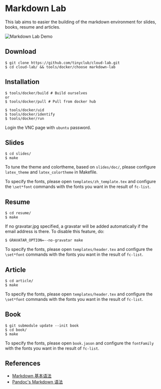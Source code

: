 
# Markdown Lab

This lab aims to easier the building of the markdown environment for slides, books, resume and articles.

![Markdown Lab Demo](images/markdown-lab-demo.jpg)

## Download

    $ git clone https://github.com/tinyclub/cloud-lab.git
    $ cd cloud-lab/ && tools/docker/choose markdown-lab

## Installation

    $ tools/docker/build # Build ourselves
    or
    $ tools/docker/pull # Pull from docker hub

    $ tools/docker/uid
    $ tools/docker/identify
    $ tools/docker/run

Login the VNC page with `ubuntu` password.

## Slides

    $ cd slides/
    $ make

To tune the theme and colortheme, based on `slides/doc/`, please configure
`latex_theme` and `latex_colortheme` in Makefile.

To specify the fonts, please open `templates/zh_template.tex` and configure the
`\set*font` commands with the fonts you want in the result of `fc-list`.

## Resume

    $ cd resume/
    $ make

If no gravatar.jpg specified, a gravatar will be added automatically if the
email address is there. To disable this feature, do:

    $ GRAVATAR_OPTION=--no-gravatar make

To specify the fonts, please open `templates/header.tex` and configure the
`\set*font` commands with the fonts you want in the result of `fc-list`.

## Article

    $ cd article/
    $ make

To specify the fonts, please open `templates/header.tex` and configure the
`\set*font` commands with the fonts you want in the result of `fc-list`.

## Book

    $ git submodule update --init book
    $ cd book/
    $ make

To specify the fonts, please open `book.jason` and configure the
`fontFamily` with the fonts you want in the result of `fc-list`.

## References

* [Markdown 基本语法](http://wowubuntu.com/markdown/)
* [Pandoc's Markdown 语法](http://johnmacfarlane.net/pandoc/demo/example9/pandocs-markdown.html)
